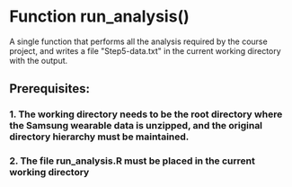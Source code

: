 # Function run_analysis()
A single function that performs all the analysis required by the course project, and writes a file "Step5-data.txt" in the current working directory with the output. 

## Prerequisites:

### 1. The working directory needs to be the root directory where the Samsung wearable data is unzipped, and the original directory hierarchy must be maintained.
### 2. The file run_analysis.R must be placed in the current working directory

